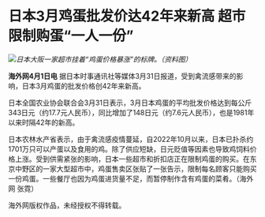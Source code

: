 # 日本3月鸡蛋批发价达42年来新高 超市限制购蛋“一人一份”

![](https://inews.gtimg.com/news_bt/OFvG5otu6Clj8tsNVgPCxxOufTijVk2bVYpJQjBGmlkBIAA/1000)_日本大阪一家超市挂着“鸡蛋价格暴涨”的标牌。（资料图）_

**海外网4月1日电** 据日本时事通讯社等媒体3月31日报道，受到禽流感带来的影响，日本3月鸡蛋的批发价格创42年来新高。

日本全国农业协会联合会3月31日表示，3月日本鸡蛋的平均批发价格达到每公斤343日元（约17.7元人民币），同比增加了148日元（约7.6元人民币），也是1981年以来时隔42年的新高。

日本农林水产省表示，由于禽流感疫情蔓延，自2022年10月以来，日本已扑杀约1701万只可以产蛋以及食用的鸡。除了供应短缺，日元贬值等因素也导致鸡饲料价格上涨。受到供需紧张的影响，日本一些超市和折扣店正在限制鸡蛋的购买。在东京中野区的一家大型超市中，鸡蛋售卖区张贴了一张告示，限制每名顾客只能购买一份鸡蛋。一些餐厅也因为鸡蛋进货量不足，而暂停制作含有鸡蛋的菜肴。（海外网
张霓）

海外网版权作品，未经授权不得转载。

